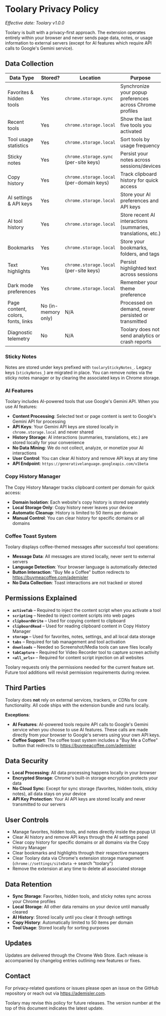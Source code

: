 # Toolary Privacy Policy

_Effective date: Toolary v1.0.0_

Toolary is built with a privacy-first approach. The extension operates entirely within your browser and never sends page data, notes, or usage information to external servers (except for AI features which require API calls to Google's Gemini service).

## Data Collection

| Data Type | Stored? | Location | Purpose |
|-----------|---------|----------|---------|
| Favorites & hidden tools | Yes | `chrome.storage.sync` | Synchronize your popup preferences across Chrome profiles |
| Recent tools | Yes | `chrome.storage.local` | Show the last five tools you activated |
| Tool usage statistics | Yes | `chrome.storage.local` | Sort tools by usage frequency |
| Sticky notes | Yes | `chrome.storage.sync` (per-site keys) | Persist your notes across sessions/devices |
| Copy history | Yes | `chrome.storage.local` (per-domain keys) | Track clipboard history for quick access |
| AI settings & API keys | Yes | `chrome.storage.local` | Store your AI preferences and API keys |
| AI tool history | Yes | `chrome.storage.local` | Store recent AI interactions (summaries, translations, etc.) |
| Bookmarks | Yes | `chrome.storage.local` | Store your bookmarks, folders, and tags |
| Text highlights | Yes | `chrome.storage.local` (per-site keys) | Persist highlighted text across sessions |
| Dark mode preferences | Yes | `chrome.storage.local` | Remember your theme preference |
| Page content, colors, fonts, links | No (in-memory only) | N/A | Processed on demand, never persisted or transmitted |
| Diagnostic telemetry | No | N/A | Toolary does not send analytics or crash reports |

### Sticky Notes
Notes are stored under keys prefixed with `toolaryStickyNotes_`. Legacy keys (`stickyNotes_`) are migrated in place. You can remove notes via the sticky notes manager or by clearing the associated keys in Chrome storage.

### AI Features
Toolary includes AI-powered tools that use Google's Gemini API. When you use AI features:

- **Content Processing**: Selected text or page content is sent to Google's Gemini API for processing
- **API Keys**: Your Gemini API keys are stored locally in `chrome.storage.local` and never shared
- **History Storage**: AI interactions (summaries, translations, etc.) are stored locally for your convenience
- **No Data Mining**: We do not collect, analyze, or monetize your AI interactions
- **User Control**: You can clear AI history and remove API keys at any time
- **API Endpoint**: `https://generativelanguage.googleapis.com/v1beta`

### Copy History Manager
The Copy History Manager tracks clipboard content per domain for quick access:

- **Domain Isolation**: Each website's copy history is stored separately
- **Local Storage Only**: Copy history never leaves your device
- **Automatic Cleanup**: History is limited to 50 items per domain
- **Manual Control**: You can clear history for specific domains or all domains

### Coffee Toast System
Toolary displays coffee-themed messages after successful tool operations:

- **Message Data**: All messages are stored locally, never sent to external servers
- **Language Detection**: Your browser language is automatically detected
- **Button Interaction**: "Buy Me a Coffee" button redirects to https://buymeacoffee.com/ademisler
- **No Data Collection**: Toast interactions are not tracked or stored

## Permissions Explained

- **`activeTab`** – Required to inject the content script when you activate a tool
- **`scripting`** – Needed to inject content scripts into web pages
- **`clipboardWrite`** – Used for copying content to clipboard
- **`clipboardRead`** – Used for reading clipboard content in Copy History Manager
- **`storage`** – Used for favorites, notes, settings, and all local data storage
- **`tabs`** – Required for tab management and tool activation
- **`downloads`** – Needed so Screenshot/Media tools can save files locally
- **`tabCapture`** – Required for Video Recorder tool to capture screen activity
- **`<all_urls>`** – Required for content script injection on all websites

Toolary requests only the permissions needed for the current feature set. Future tool additions will revisit permission requirements during review.

## Third Parties

Toolary does **not** rely on external services, trackers, or CDNs for core functionality. All code ships with the extension bundle and runs locally.

**Exceptions**:
- **AI Features**: AI-powered tools require API calls to Google's Gemini service when you choose to use AI features. These calls are made directly from your browser to Google's servers using your own API keys.
- **Coffee Support**: The coffee toast system includes a "Buy Me a Coffee" button that redirects to https://buymeacoffee.com/ademisler

## Data Security

- **Local Processing**: All data processing happens locally in your browser
- **Encrypted Storage**: Chrome's built-in storage encryption protects your data
- **No Cloud Sync**: Except for sync storage (favorites, hidden tools, sticky notes), all data stays on your device
- **API Key Protection**: Your AI API keys are stored locally and never transmitted to our servers

## User Controls

- Manage favorites, hidden tools, and notes directly inside the popup UI
- Clear AI history and remove API keys through the AI settings panel
- Clear copy history for specific domains or all domains via the Copy History Manager
- Clear bookmarks and highlights through their respective managers
- Clear Toolary data via Chrome's extension storage management (`chrome://settings/siteData` → search "toolary")
- Remove the extension at any time to delete all associated storage

## Data Retention

- **Sync Storage**: Favorites, hidden tools, and sticky notes sync across your Chrome profiles
- **Local Storage**: All other data remains on your device until manually cleared
- **AI History**: Stored locally until you clear it through settings
- **Copy History**: Automatically limited to 50 items per domain
- **Tool Usage**: Stored locally for sorting purposes

## Updates

Updates are delivered through the Chrome Web Store. Each release is accompanied by changelog entries outlining new features or fixes.

## Contact

For privacy-related questions or issues please open an issue on the GitHub repository or reach out via https://ademisler.com.

Toolary may revise this policy for future releases. The version number at the top of this document indicates the latest update.